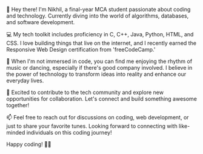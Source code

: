 👋 Hey there! I'm Nikhil, a final-year MCA student passionate about coding and technology. Currently diving into the world of algorithms, databases, and software development.

💻 My tech toolkit includes proficiency in C, C++, Java, Python, HTML, and CSS. I love building things that live on the internet, and I recently earned the Responsive Web Design certification from 'freeCodeCamp.'

🕺 When I'm not immersed in code, you can find me enjoying the rhythm of music or dancing, especially if there's good company involved. I believe in the power of technology to transform ideas into reality and enhance our everyday lives.

🚀 Excited to contribute to the tech community and explore new opportunities for collaboration. Let's connect and build something awesome together!

📫 Feel free to reach out for discussions on coding, web development, or just to share your favorite tunes. Looking forward to connecting with like-minded individuals on this coding journey!

Happy coding! 🚀🎶
